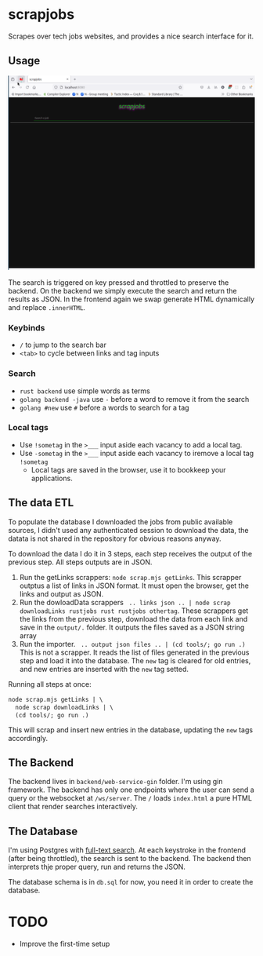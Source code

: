 # scrapjobs

Scrapes over tech jobs websites, and provides a
nice search interface for it.

## Usage

![scrapjobs demo](images/scrapjobs.gif)

The search is triggered on key pressed and throttled to preserve the backend.
On the backend we simply execute the search and return the results as JSON. In
the frontend again we swap generate HTML dynamically and replace `.innerHTML`.

### Keybinds

* `/` to jump to the search bar
* `<tab>` to cycle between links and tag inputs

### Search

* `rust backend` use simple words as terms 
* `golang backend -java` use `-` before a word to remove it from the search
* `golang #new` use `#` before a words to search for a tag

### Local tags

* Use `!sometag` in the `>___` input aside each vacancy to add a local tag.
* Use `-sometag` in the `>___` input aside each vacancy to iremove a local tag `!sometag`
    * Local tags are saved in the browser, use it to bookkeep your applications. 

## The data ETL

To populate the database I downloaded the jobs from public available sources,
I didn't used any authenticated session to download the data, the datata is not
shared in the repository for obvious reasons anyway.

To download the data I do it in 3 steps, each step receives the output of
the previous step. All steps outputs are in JSON.

1. Run the getLinks scrappers: `node scrap.mjs getLinks`. This scrapper
   outptus a list of links in JSON format. It must open the browser, get the
   links and output as JSON.
2. Run the dowloadData scrappers ` .. links json .. | node scrap downloadLinks
 rustjobs rust rustjobs othertag`. These scrappers get the links from the
   previous step, download the data from each link and save in the `output/.`
   folder. It outputs the files saved as a JSON string array
3. Run the importer. ` .. output json files .. | (cd tools/; go run .)` This is
   not a scrapper. It reads the list of files generated in the previous step
and load it into the database. The `new` tag is cleared for old entries, and
new entries are inserted with the `new` tag setted.

Running all steps at once:

```
node scrap.mjs getLinks | \
  node scrap downloadLinks | \
  (cd tools/; go run .)
```

This will scrap and insert new entries in the database, updating the
`new` tags accordingly.

## The Backend

The backend lives in `backend/web-service-gin` folder. I'm using gin framework.
The backend has only one endpoints where the user can send a query or the websocket
at `/ws/server`. The `/` loads `index.html` a pure HTML client that
render searches interactively.

## The Database

I'm using Postgres with [full-text search](https://www.postgresql.org/docs/current/textsearch.html).
At each keystroke in the frontend (after being throttled), the search is sent to the backend. The
backend then interprets thje proper query, run and returns the JSON.

The database schema is in `db.sql` for now, you need it in order to create the database.


# TODO

* Improve the first-time setup 
